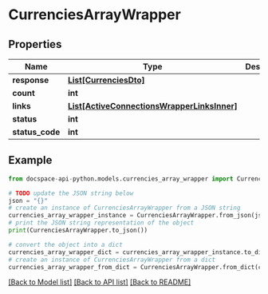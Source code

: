 # CurrenciesArrayWrapper

## Properties

Name | Type | Description | Notes
------------ | ------------- | ------------- | -------------
**response** | [**List[CurrenciesDto]**](CurrenciesDto.md) |  | [optional] 
**count** | **int** |  | [optional] 
**links** | [**List[ActiveConnectionsWrapperLinksInner]**](ActiveConnectionsWrapperLinksInner.md) |  | [optional] 
**status** | **int** |  | [optional] 
**status_code** | **int** |  | [optional] 

## Example

```python
from docspace-api-python.models.currencies_array_wrapper import CurrenciesArrayWrapper

# TODO update the JSON string below
json = "{}"
# create an instance of CurrenciesArrayWrapper from a JSON string
currencies_array_wrapper_instance = CurrenciesArrayWrapper.from_json(json)
# print the JSON string representation of the object
print(CurrenciesArrayWrapper.to_json())

# convert the object into a dict
currencies_array_wrapper_dict = currencies_array_wrapper_instance.to_dict()
# create an instance of CurrenciesArrayWrapper from a dict
currencies_array_wrapper_from_dict = CurrenciesArrayWrapper.from_dict(currencies_array_wrapper_dict)
```
[[Back to Model list]](../README.md#documentation-for-models) [[Back to API list]](../README.md#documentation-for-api-endpoints) [[Back to README]](../README.md)


